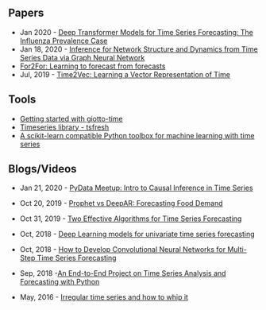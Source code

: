 ## Papers
- Jan 2020 - [Deep Transformer Models for Time Series Forecasting: The Influenza Prevalence Case](https://arxiv.org/abs/2001.08317)
- Jan 18, 2020 - [Inference for Network Structure and Dynamics from Time Series Data via Graph Neural Network](https://arxiv.org/abs/2001.06576)
- [For2For: Learning to forecast from forecasts](https://arxiv.org/abs/2001.04601)
- Jul, 2019 - [Time2Vec: Learning a Vector Representation of Time](https://arxiv.org/abs/1907.05321)

## Tools
- [Getting started with giotto-time](https://towardsdatascience.com/getting-started-with-giotto-time-d9b2088d60ca)
- [Timeseries library - tsfresh](https://tsfresh.readthedocs.io/en/v0.12.0/)
- [A scikit-learn compatible Python toolbox for machine learning with time series](https://github.com/alan-turing-institute/sktime)

## Blogs/Videos
- Jan 21, 2020 - [PyData Meetup: Intro to Causal Inference in Time Series](https://www.youtube.com/watch?v=QVQoV22pPak)
- Oct 20, 2019 - [Prophet vs DeepAR: Forecasting Food Demand](https://towardsdatascience.com/prophet-vs-deepar-forecasting-food-demand-2fdebfb8d282)
- Oct 31, 2019 - [Two Effective Algorithms for Time Series Forecasting](https://www.youtube.com/watch?v=VYpAodcdFfA)
- Oct, 2018 - [Deep Learning models for univariate time series forecasting](https://machinelearningmastery.com/how-to-develop-deep-learning-models-for-univariate-time-series-forecasting/)
- Oct, 2018 - [How to Develop Convolutional Neural Networks for Multi-Step Time Series Forecasting](https://machinelearningmastery.com/how-to-develop-convolutional-neural-networks-for-multi-step-time-series-forecasting/)
- Sep, 2018 -[An End-to-End Project on Time Series Analysis and Forecasting with Python](https://www.kdnuggets.com/2018/09/end-to-end-project-time-series-analysis-forecasting-python.html)

- May, 2016 - [Irregular time series and how to whip it](https://www.youtube.com/watch?v=E4NMZyfao2c)
